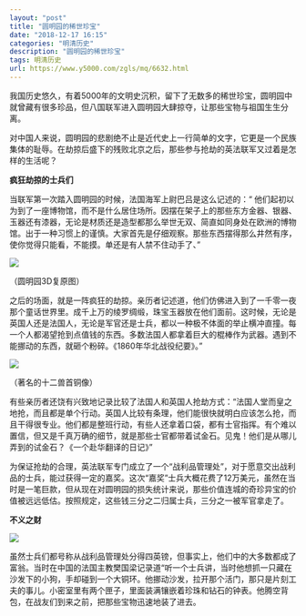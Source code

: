 ```yaml
---
layout: "post"
title: "圆明园的稀世珍宝"
date: "2018-12-17 16:15"
categories: "明清历史"
description: "圆明园的稀世珍宝"
tags: 明清历史
url: https://www.y5000.com/zgls/mq/6632.html
---
```






我国历史悠久，有着5000年的文明史沉积，留下了无数多的稀世珍宝，圆明园中就曾藏有很多珍品，但八国联军进入圆明园大肆掠夺，让那些宝物与祖国生生分离。

对中国人来说，圆明园的悲剧绝不止是近代史上一行简单的文字，它更是一个民族集体的耻辱。在劫掠后盛下的残败北京之后，那些参与抢劫的英法联军又过着是怎样的生活呢？

**疯狂劫掠的士兵们**

当联军第一次踏入圆明园的时候，法国海军上尉巴吕是这么记述的：“
他们起初以为到了一座博物馆，而不是什么居住场所。因摆在架子上的那些东方金器、银器、玉器还有漆器，无论是材质还是造型都那么举世无双、简直如同身处在欧洲的博物馆。出于一种习惯上的谨慎。大家首先是仔细观察。那些东西摆得那么井然有序，使你觉得只能看，不能摸。单还是有人禁不住动手了、”

![](https://img.y5000.com/uploads/allimg/161206/1P33I510-0.jpg)

（圆明园3D复原图）

之后的场面，就是一阵疯狂的劫掠。亲历者记述道，他们仿佛进入到了一千零一夜那个童话世界里。成千上万的绫罗绸缎，珠宝玉器放在他们面前。这时候，无论是英国人还是法国人，无论是军官还是士兵，都以一种极不体面的举止横冲直撞。每一个人都渴望抢到点值钱的东西。多数法国人都拿着巨大的棍棒作为武器。遇到不能挪动的东西，就砸个粉碎。《1860年华北战役纪要》。”

![](https://img.y5000.com/uploads/allimg/161206/1P33J261-1.jpg)

（著名的十二兽首铜像）

有些亲历者还饶有兴致地记录比较了法国人和英国人抢劫方式：“法国人堂而皇之地抢，而且都是单个行动。英国人比较有条理，他们能很快就明白应该怎么抢，而且干得很专业。他们都是整班行动，有些人还拿着口袋，都有士官指挥。有个难以置信，但又是千真万确的细节，就是那些士官都带着试金石。见鬼！他们是从哪儿弄到的试金石？《一个赴华翻译的日记》”

为保证抢劫的合理，英法联军专门成立了一个“战利品管理处”，对于愿意交出战利品的士兵，能过获得一定的嘉奖。这次“嘉奖”士兵大概花费了12万美元，虽然在当时是一笔巨款，但从现在对圆明园的损失统计来说，那些价值连城的奇珍异宝的价值被远远低估。按照规定，这些钱三分之二归属士兵，三分之一被军官拿走了。

**不义之财**

![](https://img.y5000.com/uploads/allimg/161206/1P33J2G-2.jpg)

虽然士兵们都号称从战利品管理处分得四英镑，但事实上，他们中的大多数都成了富翁。当时在中国的法国主教樊国梁记录道“听一个士兵讲，当时他想抓一只藏在沙发下的小狗，手却碰到一个大铜环。他挪动沙发，拉开那个活门，那只是片刻工夫的事儿。小密室里有两个匣子，里面装满镶嵌着珍珠和钻石的钟表。他腾空背包，在战友们到来之前，把那些宝物迅速地装了进去。
